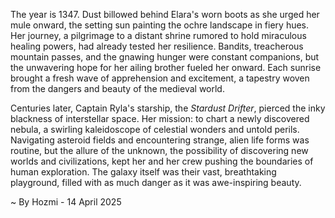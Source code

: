 
The year is 1347.  Dust billowed behind Elara's worn boots as she urged her mule onward, the setting sun painting the ochre landscape in fiery hues.  Her journey, a pilgrimage to a distant shrine rumored to hold miraculous healing powers, had already tested her resilience.  Bandits, treacherous mountain passes, and the gnawing hunger were constant companions, but the unwavering hope for her ailing brother fueled her onward. Each sunrise brought a fresh wave of apprehension and excitement, a tapestry woven from the dangers and beauty of the medieval world.


Centuries later, Captain Ryla's starship, the *Stardust Drifter*, pierced the inky blackness of interstellar space.  Her mission: to chart a newly discovered nebula, a swirling kaleidoscope of celestial wonders and untold perils.  Navigating asteroid fields and encountering strange, alien life forms was routine, but the allure of the unknown, the possibility of discovering new worlds and civilizations, kept her and her crew pushing the boundaries of human exploration. The galaxy itself was their vast, breathtaking playground, filled with as much danger as it was awe-inspiring beauty.

~ By Hozmi - 14 April 2025
